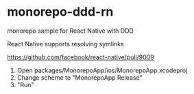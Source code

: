 monorepo-ddd-rn
===============

monorepo sample for React Native with DDD

React Native supports resolving symlinks

https://github.com/facebook/react-native/pull/9009

1. Open packages/MonorepoApp/ios/MonorepoApp.xcodeproj
2. Change scheme to "MonorepoApp Release"
3. "Run"
